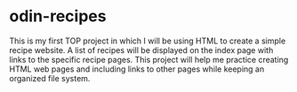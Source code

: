 # odin-recipes
This is my first TOP project in which I will be using HTML to create a simple recipe website. A list of recipes will be displayed on the index page with links to the specific recipe pages. This project will help me practice creating HTML web pages and including links to other pages while keeping an organized file system. 
